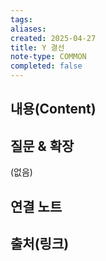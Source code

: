 ```yaml
---
tags:
aliases: 
created: 2025-04-27
title: Y 결선
note-type: COMMON
completed: false
---
```


## 내용(Content)


## 질문 & 확장

(없음)

## 연결 노트

## 출처(링크)

